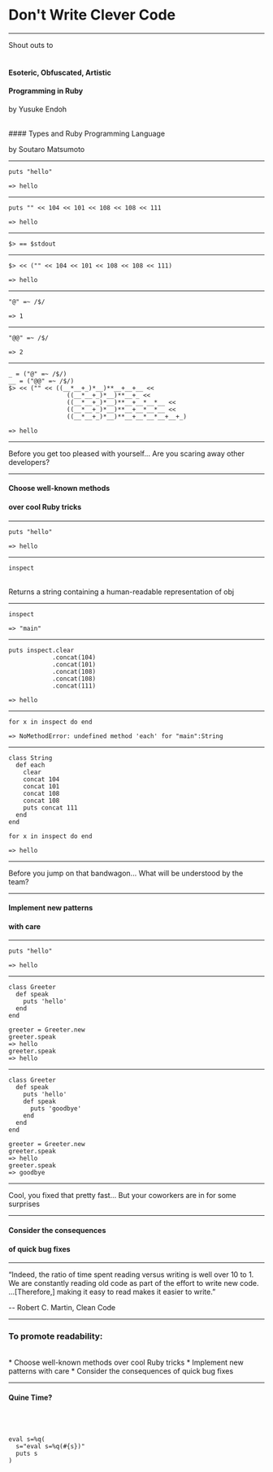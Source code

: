 <span class="menu-title" style="display: none">Title</span>

# Don't Write Clever Code

---
<span class="menu-title" style="display: none">Introduction</span>

Shout outs to
<br><br>

#### Esoteric, Obfuscated, Artistic
#### Programming in Ruby

<span class="aside">by Yusuke Endoh</span>

<br>
#### Types and Ruby Programming Language

<span class="aside">by Soutaro Matsumoto</span>

---
<span class="menu-title" style="display: none">Symbols 1</span>

```
puts "hello"

=> hello
```

---
<span class="menu-title" style="display: none">Symbols 2</span>

```
puts "" << 104 << 101 << 108 << 108 << 111

=> hello
```

---
<span class="menu-title" style="display: none">Symbols 3</span>

`$> == $stdout`

---
<span class="menu-title" style="display: none">Symbols 4</span>

```
$> << ("" << 104 << 101 << 108 << 108 << 111)

=> hello
```

---
<span class="menu-title" style="display: none">Symbols 5</span>

```
"@" =~ /$/

=> 1
```

---
<span class="menu-title" style="display: none">Symbols 6</span>

```
"@@" =~ /$/

=> 2
```

---
<span class="menu-title" style="display: none">Symbols 7</span>

```
_ = ("@" =~ /$/)
__ = ("@@" =~ /$/)
$> << ("" << ((__*__+_)*__)**__+__+__ <<
                ((__*__+_)*__)**__+_ <<
                ((__*__+_)*__)**__+__*__*__ <<
                ((__*__+_)*__)**__+__*__*__ <<
                ((__*__+_)*__)**__+__*__*__+__+_)

=> hello
```

---
<span class="menu-title" style="display: none">Readable?</span>

Before you get too pleased with yourself... Are you scaring away other developers?

---
<span class="menu-title" style="display: none">Readability Over Tricks</span>

#### Choose well-known methods
#### over cool Ruby tricks

---
<span class="menu-title" style="display: none">No Symbols 1</span>

```
puts "hello"

=> hello
```

---
<span class="menu-title" style="display: none">No Symbols 2</span>

`inspect`

<br>
Returns a string containing a human-readable representation of obj

---
<span class="menu-title" style="display: none">No Symbols 3</span>

```
inspect

=> "main"
```

---
<span class="menu-title" style="display: none">No Symbols 4</span>

```
puts inspect.clear
            .concat(104)
            .concat(101)
            .concat(108)
            .concat(108)
            .concat(111)

=> hello
```

---
<span class="menu-title" style="display: none">No Symbols 5</span>

```
for x in inspect do end

=> NoMethodError: undefined method 'each' for "main":String
```

---
<span class="menu-title" style="display: none">No Symbols 6</span>

```
class String
  def each
    clear
    concat 104
    concat 101
    concat 108
    concat 108
    puts concat 111
  end
end

for x in inspect do end

=> hello
```

---
<span class="menu-title" style="display: none">Readable?</span>

Before you jump on that bandwagon... What will be understood by the team?

---
<span class="menu-title" style="display: none">Readability Over Trends</span>

#### Implement new patterns
#### with care

---
<span class="menu-title" style="display: none">Hello, Goodbye 1</span>

```
puts "hello"

=> hello
```

---
<span class="menu-title" style="display: none">Hello, Goodbye 2</span>


```
class Greeter
  def speak
    puts 'hello'
  end
end

greeter = Greeter.new
greeter.speak
=> hello
greeter.speak
=> hello
```

---
<span class="menu-title" style="display: none">Hello, Goodbye 3</span>

```
class Greeter
  def speak
    puts 'hello'
    def speak
      puts 'goodbye'
    end
  end
end

greeter = Greeter.new
greeter.speak
=> hello
greeter.speak
=> goodbye
```

---
<span class="menu-title" style="display: none">Readable?</span>

Cool, you fixed that pretty fast... But your coworkers are in for some surprises

---
<span class="menu-title" style="display: none">Readability Over Quick Fixes</span>

#### Consider the consequences
#### of quick bug fixes

---
<span class="menu-title" style="display: none">Wise Words</span>

“Indeed, the ratio of time spent reading versus writing is well over 10 to 1. We are constantly reading old code as part of the effort to write new code. ...[Therefore,] making it easy to read makes it easier to write.”

--  Robert C. Martin, Clean Code

---
<span class="menu-title" style="display: none">Summary</span>

### To promote readability:

<br>
* Choose well-known methods over cool Ruby tricks
* Implement new patterns with care
* Consider the consequences of quick bug fixes

---
<span class="menu-title" style="display: none">Quine Time?</span>

#### Quine Time?

<br><br>
```
eval s=%q(
  s="eval s=%q(#{s})"
  puts s
)
```
